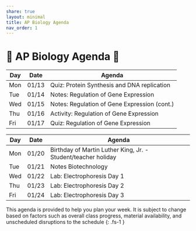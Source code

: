 ```yaml
---
share: true
layout: minimal
title: AP Biology Agenda
nav_order: 1
---
```

# 🧬 AP Biology Agenda 🦠


| Day | Date  | Agenda                                       |
| --- | ----- | -------------------------------------------- |
| Mon | 01/13 | Quiz: Protein Synthesis and DNA replication  |
| Tue | 01/14 | Notes: Regulation of Gene Expression         |
| Wed | 01/15 | Notes: Regulation of Gene Expression (cont.) |
| Thu | 01/16 | Activity: Regulation of Gene Expression      |
| Fri | 01/17 | Quiz: Regulation of Gene Expression          |

| Day | Date  | Agenda                                                        |
| --- | ----- | ------------------------------------------------------------- |
| Mon | 01/20 | Birthday of Martin Luther King, Jr. - Student/teacher holiday |
| Tue | 01/21 | Notes Biotechnology                                           | 
| Wed | 01/22 | Lab: Electrophoresis Day 1                                    |
| Thu | 01/23 | Lab: Electrophoresis Day 2                                    |
| Fri | 01/24 | Lab: Electrophoresis Day 3                                    |



This agenda is provided to help you plan your week. It is subject to change based on factors such as overall class progress, material availability, and unscheduled disruptions to the schedule
{: .fs-1 }